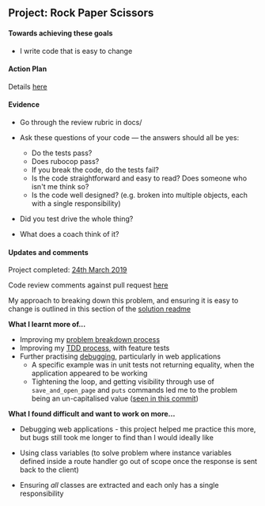 ## Project: Rock Paper Scissors

#### Towards achieving these goals

- I write code that is easy to change


#### Action Plan

Details [here](https://github.com/makersacademy/rps-challenge)


#### Evidence

- Go through the review rubric in docs/
- Ask these questions of your code — the answers should all be yes:
  - Do the tests pass?
  - Does rubocop pass?
  - If you break the code, do the tests fail?
  - Is the code straightforward and easy to read? Does someone who isn't me think so?
  - Is the code well designed? (e.g. broken into multiple objects, each with a single responsibility)

- Did you test drive the whole thing?
- What does a coach think of it?


#### Updates and comments

Project completed: [24th March 2019](https://github.com/mattTea/rps-challenge)

Code review comments against pull request [here](https://github.com/makersacademy/rps-challenge/pull/1234)


My approach to breaking down this problem, and ensuring it is easy to change is outlined in this section of the [solution readme](https://github.com/mattTea/rps-challenge#my-approach)


**What I learnt more of...**

- Improving my [problem breakdown process](https://github.com/mattTea/Portfolio/blob/master/processes/problem_breakdown.md)
- Improving my [TDD process](https://github.com/mattTea/Portfolio/blob/master/processes/tdd.md), with feature tests
- Further practising [debugging](https://github.com/mattTea/Portfolio/blob/master/processes/debugging.md), particularly in web applications
  - A specific example was in unit tests not returning equality, when the application appeared to be working
  - Tightening the loop, and getting visibility through use of `save_and_open_page` and `puts` commands led me to the problem being an un-capitalised value ([seen in this commit](https://github.com/mattTea/rps-challenge/commit/63dbc5123649e6191f3e767b85228c0061f1f668))


**What I found difficult and want to work on more...**

- Debugging web applications - this project helped me practice this more, but bugs still took me longer to find than I would ideally like

- Using class variables (to solve problem where instance variables defined inside a route handler go out of scope once the response is sent back to the client)

- Ensuring _all_ classes are extracted and each only has a single responsibility
